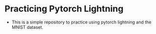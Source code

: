 # Practicing Pytorch Lightning

- This is a simple repository to practice using pytorch lightning and the MNIST dataset.
